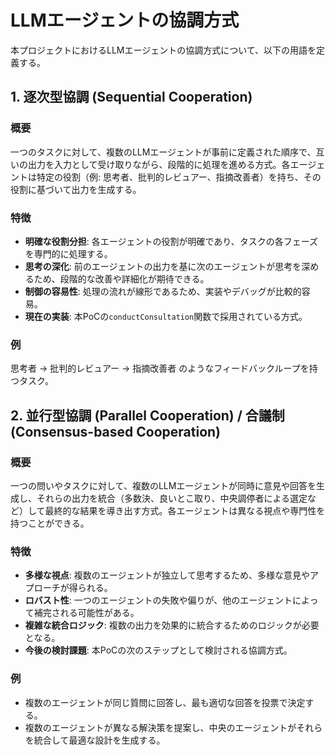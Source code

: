 # LLMエージェントの協調方式

本プロジェクトにおけるLLMエージェントの協調方式について、以下の用語を定義する。

## 1. 逐次型協調 (Sequential Cooperation)

### 概要
一つのタスクに対して、複数のLLMエージェントが事前に定義された順序で、互いの出力を入力として受け取りながら、段階的に処理を進める方式。各エージェントは特定の役割（例: 思考者、批判的レビュアー、指摘改善者）を持ち、その役割に基づいて出力を生成する。

### 特徴
*   **明確な役割分担**: 各エージェントの役割が明確であり、タスクの各フェーズを専門的に処理する。
*   **思考の深化**: 前のエージェントの出力を基に次のエージェントが思考を深めるため、段階的な改善や詳細化が期待できる。
*   **制御の容易性**: 処理の流れが線形であるため、実装やデバッグが比較的容易。
*   **現在の実装**: 本PoCの`conductConsultation`関数で採用されている方式。

### 例
思考者 → 批判的レビュアー → 指摘改善者 のようなフィードバックループを持つタスク。

## 2. 並行型協調 (Parallel Cooperation) / 合議制 (Consensus-based Cooperation)

### 概要
一つの問いやタスクに対して、複数のLLMエージェントが同時に意見や回答を生成し、それらの出力を統合（多数決、良いとこ取り、中央調停者による選定など）して最終的な結果を導き出す方式。各エージェントは異なる視点や専門性を持つことができる。

### 特徴
*   **多様な視点**: 複数のエージェントが独立して思考するため、多様な意見やアプローチが得られる。
*   **ロバスト性**: 一つのエージェントの失敗や偏りが、他のエージェントによって補完される可能性がある。
*   **複雑な統合ロジック**: 複数の出力を効果的に統合するためのロジックが必要となる。
*   **今後の検討課題**: 本PoCの次のステップとして検討される協調方式。

### 例
*   複数のエージェントが同じ質問に回答し、最も適切な回答を投票で決定する。
*   複数のエージェントが異なる解決策を提案し、中央のエージェントがそれらを統合して最適な設計を生成する。
